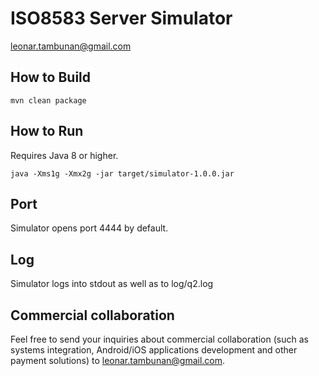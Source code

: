 # ISO8583 Server Simulator
leonar.tambunan@gmail.com

## How to Build
```mvn clean package```

## How to Run
Requires Java 8 or higher.

```java -Xms1g -Xmx2g -jar target/simulator-1.0.0.jar```

## Port
Simulator opens port 4444 by default.

## Log
Simulator logs into stdout as well as to log/q2.log


## Commercial collaboration

Feel free to send your inquiries about commercial collaboration (such as systems integration, Android/iOS applications development and other payment solutions) to leonar.tambunan@gmail.com.
